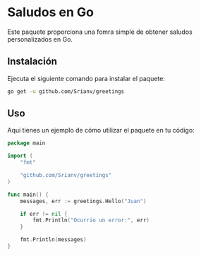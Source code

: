 # Saludos en Go
Este paquete proporciona una fomra simple de obtener saludos personalizados en Go.

## Instalación
Ejecuta el siguiente comando para instalar el paquete:
```bash
go get -u github.com/Srianv/greetings
```

## Uso
Aqui tienes un ejemplo de cómo utilizar el paquete en tu código:

```go
package main

import (
	"fmt"

	"github.com/Srianv/greetings"
)

func main() {
	messages, err := greetings.Hello("Juan")

	if err != nil {
		fmt.Println("Ocurrio un error:", err)
	}

	fmt.Println(messages)
}
```
